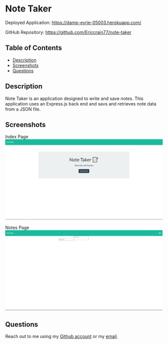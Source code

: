 # Note Taker

Deployed Application: https://damp-eyrie-05003.herokuapp.com/

GitHub Repository: https://github.com/Ericcrain77/note-taker

## Table of Contents
* [Description](#description)
* [Screenshots](#Screenshots)
* [Questions](#questions)

## Description
Note Taker is an application designed to write and save notes. This application uses an Express.js back end and savs and retrieves note data from a JSON file.

## Screenshots
Index Page
![Index](Develop/public/assets/images/index.jpg "Index Page")

Notes Page
![Notes](Develop/public/assets/images/notes.jpg "Notes Page")

## Questions
Reach out to me using my [Github account](https://github.com/Ericcrain77) or my [email](ericcrain77@gmail.com).